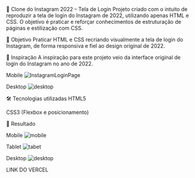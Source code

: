 📸 Clone do Instagram 2022 – Tela de Login
Projeto criado com o intuito de reproduzir a tela de login do Instagram de 2022, utilizando apenas HTML e CSS. O objetivo é praticar e reforçar conhecimentos de estruturação de páginas e estilização com CSS.

🧠 Objetivo
Praticar HTML e CSS recriando visualmente a tela de login do Instagram, de forma responsiva e fiel ao design original de 2022.

🎨 Inspiração
A inspiração para este projeto veio da interface original de login do Instagram no ano de 2022.

Mobile 
![InstagramLoginPage](https://github.com/user-attachments/assets/c9f7b88b-6f00-4681-8394-5f195e2385da)

Desktop
![desktop](https://github.com/user-attachments/assets/22ba08b8-ab3c-44de-b896-0fa291eebc44)

🛠️ Tecnologias utilizadas
HTML5

CSS3 (Flexbox e posicionamento)

📸 Resultado

Mobile
![mobile](https://github.com/user-attachments/assets/5398eb78-66d1-46b6-90b0-5d7a2c0c517a)

Tablet
![tabet](https://github.com/user-attachments/assets/8451c431-2564-4225-87c4-15574f87388a)

Desktop
![desktop](https://github.com/user-attachments/assets/920d793b-2850-4362-aad4-b7efa851b399)

LINK DO VERCEL

